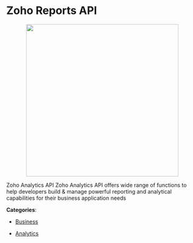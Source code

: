 # Zoho Reports API
<p align="center">
    <img width="400" src="https://raw.githubusercontent.com/apis-list/apis-list/apis/zoho-reports-api/logo_256x256.png" />
</p>

Zoho Analytics API Zoho Analytics API offers wide range of functions to help developers build & manage powerful reporting and analytical capabilities for their business application needs



**Categories**:

- [Business](https://github.com/apis-list/apis-list#business)

- [Analytics](https://github.com/apis-list/apis-list#analytics)



